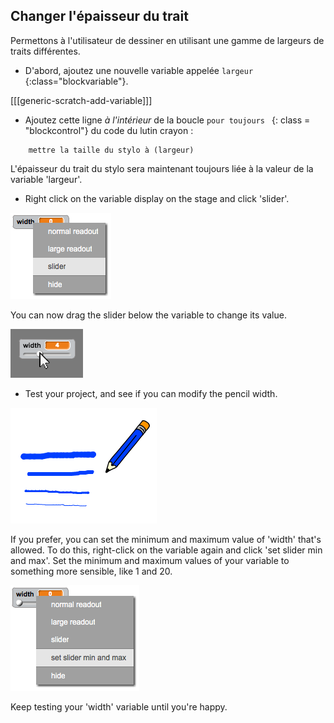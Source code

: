 ## Changer l'épaisseur du trait

Permettons à l'utilisateur de dessiner en utilisant une gamme de largeurs de traits différentes.

+ D'abord, ajoutez une nouvelle variable appelée `largeur` {:class="blockvariable"}.

[[[generic-scratch-add-variable]]]

+ Ajoutez cette ligne *à l'intérieur* de la boucle `pour toujours ` {: class = "blockcontrol"} du code du lutin crayon :

```blocks
    mettre la taille du stylo à (largeur)
```

L'épaisseur du trait du stylo sera maintenant toujours liée à la valeur de la variable 'largeur'.

+ Right click on the variable display on the stage and click 'slider'.

![screenshot](images/paint-slider.png)

You can now drag the slider below the variable to change its value.

![screenshot](images/paint-slider-change.png)

+ Test your project, and see if you can modify the pencil width.

![screenshot](images/paint-width-test.png)

If you prefer, you can set the minimum and maximum value of 'width' that's allowed. To do this, right-click on the variable again and click 'set slider min and max'. Set the minimum and maximum values of your variable to something more sensible, like 1 and 20.

![screenshot](images/paint-slider-max.png)

Keep testing your 'width' variable until you're happy.